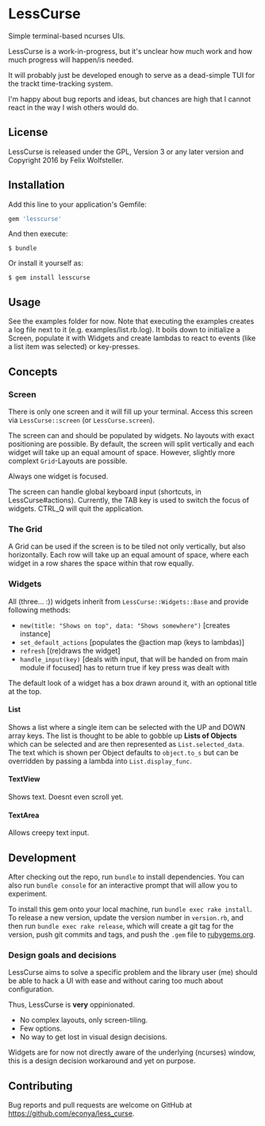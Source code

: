 # LessCurse

Simple terminal-based ncurses UIs.

LessCurse is a work-in-progress, but it's unclear how much work and how much progress will happen/is needed.

It will probably just be developed enough to serve as a dead-simple TUI for the trackt time-tracking system.

I'm happy about bug reports and ideas, but chances are high that I cannot react in the way I wish others would do.

## License

LessCurse is released under the GPL, Version 3 or any later version and Copyright 2016 by Felix Wolfsteller.

## Installation

Add this line to your application's Gemfile:

```ruby
gem 'lesscurse'
```

And then execute:

    $ bundle

Or install it yourself as:

    $ gem install lesscurse

## Usage

See the examples folder for now.  Note that executing the examples creates a log file next to it (e.g. examples/list.rb.log).
It boils down to initialize a Screen, populate it with Widgets and create lambdas to react to events (like a list item was selected) or key-presses.

## Concepts

### Screen

There is only one screen and it will fill up your terminal.  Access this screen via `LessCurse::screen` (or `LessCurse.screen`).

The screen can and should be populated by widgets.  No layouts with exact positioning are possible.  By default, the screen will split vertically and each widget will take up an equal amount of space.  However, slightly more complext `Grid`-Layouts are possible.

Always one widget is focused.

The screen can handle global keyboard input (shortcuts, in LessCurse#actions).  Currently, the TAB key is used to switch the focus of widgets.  CTRL_Q will quit the application.

### The Grid

A Grid can be used if the screen is to be tiled not only vertically, but also horizontally.  Each row will take up an equal amount of space, where each widget in a row shares the space within that row equally.

### Widgets

All (three... :)) widgets inherit from `LessCurse::Widgets::Base` and provide following methods:

  - `new(title: "Shows on top", data: "Shows somewhere")` [creates instance]
  - `set_default_actions` [populates the @action map (keys to lambdas)]
  - `refresh` [(re)draws the widget]
  - `handle_input(key)` [deals with input, that will be handed on from main module if focused]
    has to return true if key press was dealt with

The default look of a widget has a box drawn around it, with an optional title at the top.

#### List

Shows a list where a single item can be selected with the UP and DOWN array keys.
The list is thought to be able to gobble up **Lists of Objects** which can be selected and are then represented as `List.selected_data`.
The text which is shown per Object defaults to `object.to_s` but can be overridden by passing a lambda into `List.display_func`.

#### TextView

Shows text.  Doesnt even scroll yet.

#### TextArea

Allows creepy text input.


## Development

After checking out the repo, run `bundle` to install dependencies. You can also run `bundle console` for an interactive prompt that will allow you to experiment.

To install this gem onto your local machine, run `bundle exec rake install`. To release a new version, update the version number in `version.rb`, and then run `bundle exec rake release`, which will create a git tag for the version, push git commits and tags, and push the `.gem` file to [rubygems.org](https://rubygems.org).

### Design goals and decisions

LessCurse aims to solve a specific problem and the library user (me) should be able to hack a UI with ease and without caring too much about configuration.

Thus, LessCurse is **very** oppinionated.

  - No complex layouts, only screen-tiling.
  - Few options.
  - No way to get lost in visual design decisions.

Widgets are for now not directly aware of the underlying (ncurses) window, this is a design decision workaround and yet on purpose.

## Contributing

Bug reports and pull requests are welcome on GitHub at https://github.com/econya/less_curse.

